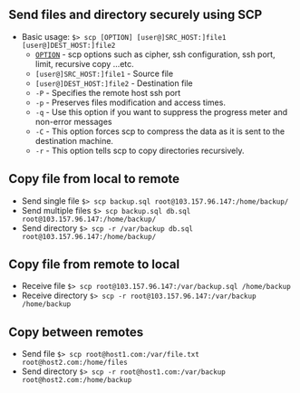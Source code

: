 ## Send files and directory securely using SCP
- Basic usage: `$> scp [OPTION] [user@]SRC_HOST:]file1 [user@]DEST_HOST:]file2`
    * [`OPTION`](https://linux.die.net/man/1/scp) - scp options such as cipher, ssh configuration, ssh port, limit, recursive copy …etc.
    * `[user@]SRC_HOST:]file1` - Source file
    * `[user@]DEST_HOST:]file2` - Destination file
    * `-P` - Specifies the remote host ssh port
    * `-p` - Preserves files modification and access times.
    * `-q` - Use this option if you want to suppress the progress meter and non-error messages
    * `-C` - This option forces scp to compress the data as it is sent to the destination machine.
    * `-r` - This option tells scp to copy directories recursively.

## Copy file from local to remote
- Send single file `$> scp backup.sql root@103.157.96.147:/home/backup/`
- Send multiple files `$> scp backup.sql db.sql root@103.157.96.147:/home/backup/`
- Send directory `$> scp -r /var/backup db.sql root@103.157.96.147:/home/backup/`

## Copy file from remote to local
- Receive file `$> scp root@103.157.96.147:/var/backup.sql /home/backup`
- Receive directory `$> scp -r root@103.157.96.147:/var/backup /home/backup`

## Copy between remotes
- Send file `$> scp root@host1.com:/var/file.txt root@host2.com:/home/files`
- Send directory `$> scp -r root@host1.com:/var/backup root@host2.com:/home/backup`
